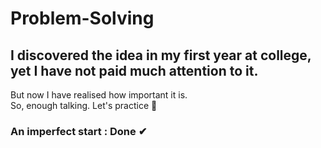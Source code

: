 # Problem-Solving
## I discovered the idea in my first year at college, yet I have not paid much attention to it.<br>
But now I have realised how important it is.<br>
So, enough talking. Let's practice 🧩<br> 
### An imperfect start : Done ✔ <br>
